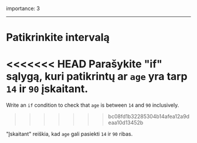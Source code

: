 importance: 3

---

# Patikrinkite intervalą

<<<<<<< HEAD
Parašykite "if" sąlygą, kuri patikrintų ar `age` yra tarp `14` ir `90` įskaitant.
=======
Write an `if` condition to check that `age` is between `14` and `90` inclusively.
>>>>>>> bc08fd1b32285304b14afea12a9deaa10d13452b

"Įskaitant" reiškia, kad `age` gali pasiekti `14` ir `90` ribas.

